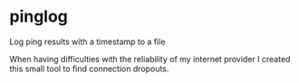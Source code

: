 # pinglog
Log ping results with a timestamp to a file

When having difficulties with the reliability of my internet provider I created this small tool to find connection dropouts.
